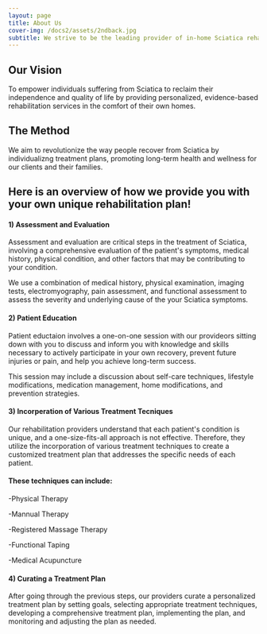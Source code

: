 ```yaml
---
layout: page
title: About Us
cover-img: /docs2/assets/2ndback.jpg
subtitle: We strive to be the leading provider of in-home Sciatica rehabilitation, delivering exceptional care that is accessible, convenient, and results-driven.
---
```

## Our Vision 

To empower individuals suffering from Sciatica to reclaim their independence and quality of life by providing personalized, evidence-based rehabilitation services in the comfort of their own homes.


## The Method 
We aim to revolutionize the way people recover from Sciatica by individualizng treatment plans, promoting long-term health and wellness for our clients and their families.

## Here is an overview of how we provide you with your own unique rehabilitation plan!

#### 1) Assessment and Evaluation 
Assessment and evaluation are critical steps in the treatment of Sciatica, involving a comprehensive evaluation of the patient's symptoms, medical history, physical condition, and other factors that may be contributing to your condition. 

We use a combination of medical history, physical examination, imaging tests, electromyography, pain assessment, and functional assessment to assess the severity and underlying cause of the your Sciatica symptoms.

#### 2) Patient Education 
Patient eductaion involves a one-on-one session with our provideors sitting down with you to discuss and inform you with knowledge and skills necessary to actively participate in your own recovery, prevent future injuries or pain, and help you achieve long-term success.

This session may include a discussion about self-care techniques, lifestyle modifications, medication management, home modifications, and prevention strategies.

#### 3) Incorperation of Various Treatment Tecniques 
Our rehabilitation providers understand that each patient's condition is unique, and a one-size-fits-all approach is not effective. Therefore, they utilize the incorporation of various treatment techniques to create a customized treatment plan that addresses the specific needs of each patient.

#### These techniques can include:

-Physical Therapy

-Mannual Therapy

-Registered Massage Therapy

-Functional Taping

-Medical Acupuncture 

#### 4) Curating a Treatment Plan
After going through the previous steps, our providers curate a personalized treatment plan by setting goals, selecting appropriate treatment techniques, developing a comprehensive treatment plan, implementing the plan, and monitoring and adjusting the plan as needed.
